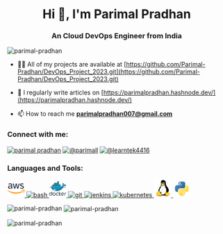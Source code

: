 <h1 align="center">Hi 👋, I'm Parimal Pradhan</h1>
<h3 align="center">An Cloud DevOps Engineer from India</h3>

<p align="left"> <img src="https://komarev.com/ghpvc/?username=parimal-pradhan&label=Profile%20views&color=0e75b6&style=flat" alt="parimal-pradhan" /> </p>

- 👨‍💻 All of my projects are available at [https://github.com/Parimal-Pradhan/DevOps_Project_2023.git](https://github.com/Parimal-Pradhan/DevOps_Project_2023.git)

- 📝 I regularly write articles on [https://parimalpradhan.hashnode.dev/](https://parimalpradhan.hashnode.dev/)

- 📫 How to reach me **parimalpradhan007@gmail.com**

<h3 align="left">Connect with me:</h3>
<p align="left">
<a href="https://linkedin.com/in/parimal pradhan" target="blank"><img align="center" src="https://raw.githubusercontent.com/rahuldkjain/github-profile-readme-generator/master/src/images/icons/Social/linked-in-alt.svg" alt="parimal pradhan" height="30" width="40" /></a>
<a href="https://hashnode.com/@parimall" target="blank"><img align="center" src="https://raw.githubusercontent.com/rahuldkjain/github-profile-readme-generator/master/src/images/icons/Social/hashnode.svg" alt="@parimall" height="30" width="40" /></a>
<a href="https://www.youtube.com/@learntek4416/videos" target="blank"><img align="center" src="https://raw.githubusercontent.com/rahuldkjain/github-profile-readme-generator/master/src/images/icons/Social/youtube.svg" alt="@learntek4416" height="30" width="40" /></a>
</p>

<h3 align="left">Languages and Tools:</h3>
<p align="left"> <a href="https://aws.amazon.com" target="_blank" rel="noreferrer"> <img src="https://raw.githubusercontent.com/devicons/devicon/master/icons/amazonwebservices/amazonwebservices-original-wordmark.svg" alt="aws" width="40" height="40"/> </a> <a href="https://www.gnu.org/software/bash/" target="_blank" rel="noreferrer"> <img src="https://www.vectorlogo.zone/logos/gnu_bash/gnu_bash-icon.svg" alt="bash" width="40" height="40"/> </a> <a href="https://www.docker.com/" target="_blank" rel="noreferrer"> <img src="https://raw.githubusercontent.com/devicons/devicon/master/icons/docker/docker-original-wordmark.svg" alt="docker" width="40" height="40"/> </a> <a href="https://git-scm.com/" target="_blank" rel="noreferrer"> <img src="https://www.vectorlogo.zone/logos/git-scm/git-scm-icon.svg" alt="git" width="40" height="40"/> </a> <a href="https://www.jenkins.io" target="_blank" rel="noreferrer"> <img src="https://www.vectorlogo.zone/logos/jenkins/jenkins-icon.svg" alt="jenkins" width="40" height="40"/> </a> <a href="https://kubernetes.io" target="_blank" rel="noreferrer"> <img src="https://www.vectorlogo.zone/logos/kubernetes/kubernetes-icon.svg" alt="kubernetes" width="40" height="40"/> </a> <a href="https://www.linux.org/" target="_blank" rel="noreferrer"> <img src="https://raw.githubusercontent.com/devicons/devicon/master/icons/linux/linux-original.svg" alt="linux" width="40" height="40"/> </a> <a href="https://www.python.org" target="_blank" rel="noreferrer"> <img src="https://raw.githubusercontent.com/devicons/devicon/master/icons/python/python-original.svg" alt="python" width="40" height="40"/> </a> </p>

<p><img align="left" src="https://github-readme-stats.vercel.app/api/top-langs?username=parimal-pradhan&show_icons=true&locale=en&layout=compact" alt="parimal-pradhan" /></p>

<p>&nbsp;<img align="center" src="https://github-readme-stats.vercel.app/api?username=parimal-pradhan&show_icons=true&locale=en" alt="parimal-pradhan" /></p>

<p><img align="center" src="https://github-readme-streak-stats.herokuapp.com/?user=parimal-pradhan&" alt="parimal-pradhan" /></p>
